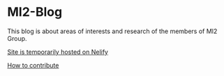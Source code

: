 # MI2-Blog
This blog is about areas of interests and research of the members of MI2 Group.

[Site is temporarily hosted on Nelify](https://mi2datalab.netlify.com)

[How to contribute](CONTRIBUTION.md)
